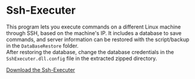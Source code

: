 # Ssh-Executer

This program lets you execute commands on a different Linux machine through SSH, based on the machine's IP. It includes a database to save commands, and server information can be restored with the script/backup in the `DataBaseRestore` folder.  
After restoring the database, change the database credentials in the `SshExecuter.dll.config` file in the extracted zipped directory.

[Download the Ssh-Executer](https://raw.githubusercontent.com/JulianPiedra/Ssh-Executer/main/Files/SshExecuter.zip)

